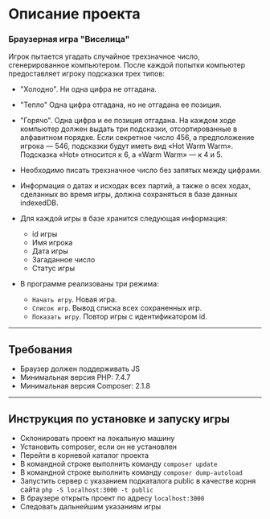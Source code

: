 ﻿# Описание проекта

### Браузерная игра "Виселица"
Игрок пытается угадать случайное трехзначное число, сгенерированное компьютером. После каждой попытки компьютер предоставляет игроку подсказки трех типов:
* "Холодно". Ни одна цифра не отгадана.
* "Тепло" Одна цифра отгадана, но не отгадана ее позиция. 
* "Горячо". Одна цифра и ее позиция отгадана.
На каждом ходе компьютер должен выдать три подсказки, отсортированные в алфавитном порядке. Если секретное число 456, а предположение игрока — 546, подсказки будут иметь вид «Hot Warm Warm». Подсказка «Hot» относится к 6, а «Warm Warm» — к 4 и 5.
* Необходимо писать трехзначное число без запятых между цифрами.

* Информация о датах и исходах всех партий, а также о всех ходах, сделанных во время игры, должна сохраняться в базе данных indexedDB.
* Для каждой игры в базе хранится следующая информация:
    * id игры
    * Имя игрока
    * Дата игры
    * Загаданное число
    * Статус игры

* В программе реализованы три режима:
    * `Начать игру`. Новая игра.
    * `Список игр`. Вывод списка всех сохраненных игр.
    * `Показать игру`. Повтор игры с идентификатором id.

* * *

## Требования

* Браузер должен поддерживать JS 
* Минимальная версия PHP: 7.4.7 
* Минимальная версия Composer: 2.1.8

* * *

## Инструкция по установке и запуску игры

* Склонировать проект на локальную машину
* Установить composer, если он не установлен
* Перейти в корневой каталог проекта
* В командной строке выполнить команду `composer update`
* В командной строке выполнить команду `composer dump-autoload`
* Запустить сервер с указанием подкаталога public в качестве корня сайта `php -S localhost:3000 -t public`
* В браузере открыть проект по адресу `localhost:3000`
* Следовать дальнейшим указаниям игры
